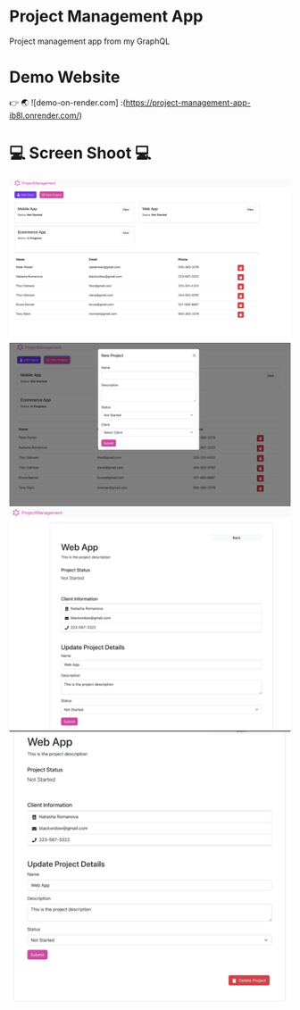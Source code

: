 # Project Management App

Project management app from my GraphQL

# Demo Website

👉 🌏 ![demo-on-render.com] :(https://project-management-app-ib8l.onrender.com/)

# 💻 Screen Shoot 💻

![alt text](0.png)
![alt text](1.png)
![alt text](2.png)
![alt text](3.png)
